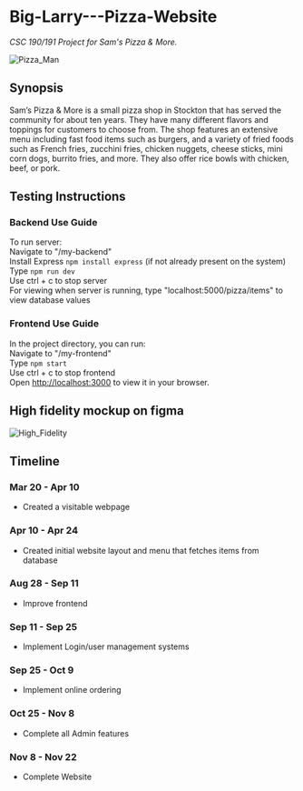 # **Big-Larry---Pizza-Website**
*CSC 190/191 Project for Sam's Pizza & More.*

![Pizza_Man](https://user-images.githubusercontent.com/100871709/235272849-530dc5f2-7b65-49fd-8239-40517efd000e.png)

## **Synopsis**

Sam’s Pizza & More is a small pizza shop in Stockton that has served the community for about
ten years. They have many different flavors and toppings for customers to choose from. The shop features an extensive menu including fast food items such as burgers, and a variety of fried foods such as French fries, zucchini fries, chicken nuggets, cheese sticks, mini corn dogs, burrito fries, and more. They also offer rice bowls with chicken, beef, or pork.

## **Testing Instructions**
### Backend Use Guide
To run server:  
Navigate to "/my-backend"  
Install Express `npm install express` (if not already present on the system)  
Type `npm run dev`  
Use ctrl + c to stop server  
For viewing when server is running, type "localhost:5000/pizza/items" to view database values  

### Frontend Use Guide
In the project directory, you can run:  
Navigate to "/my-frontend"  
Type `npm start`  
Use ctrl + c to stop frontend  
Open [http://localhost:3000](http://localhost:3000) to view it in your browser.  

## High fidelity mockup on figma
![High_Fidelity](https://user-images.githubusercontent.com/100871709/235272864-038d8152-5606-491d-992c-fab2ea460d91.png)


## **Timeline**
### Mar 20 - Apr 10
- Created a visitable webpage
### Apr 10 - Apr 24
- Created initial website layout and menu that fetches items from database
### Aug 28 - Sep 11
- Improve frontend
### Sep 11 - Sep 25
- Implement Login/user management systems
### Sep 25 - Oct 9
- Implement online ordering
### Oct 25 - Nov 8
- Complete all Admin features
### Nov 8 - Nov 22 
- Complete Website
